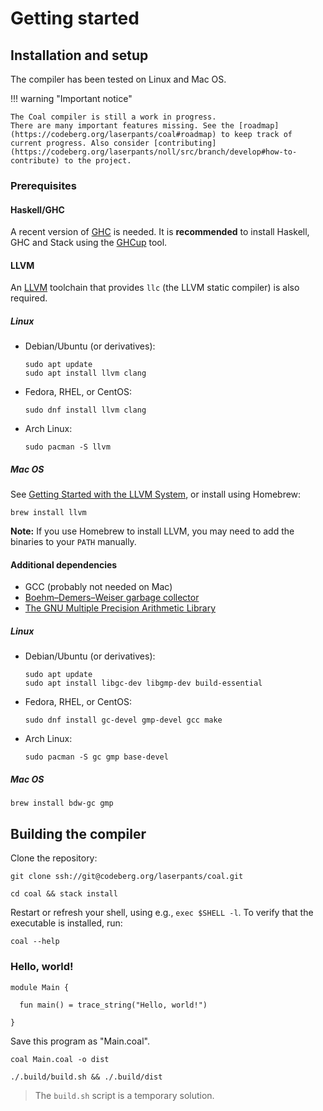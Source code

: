 # Getting started

## Installation and setup

The compiler has been tested on Linux and Mac OS.

!!! warning "Important notice"

    The Coal compiler is still a work in progress. 
    There are many important features missing. See the [roadmap](https://codeberg.org/laserpants/coal#roadmap) to keep track of current progress. Also consider [contributing](https://codeberg.org/laserpants/noll/src/branch/develop#how-to-contribute) to the project.

### Prerequisites

#### Haskell/GHC

A recent version of [GHC](https://www.haskell.org/ghc/) is needed. It is **recommended** to install Haskell, GHC and Stack using the [GHCup](https://www.haskell.org/ghcup/) tool.

#### LLVM

An [LLVM](https://llvm.org/) toolchain that provides `llc` (the LLVM static compiler) is also required.

##### Linux

- Debian/Ubuntu (or derivatives):

  ```
  sudo apt update
  sudo apt install llvm clang     
  ```

- Fedora, RHEL, or CentOS:

  ```
  sudo dnf install llvm clang
  ```

- Arch Linux:

  ```
  sudo pacman -S llvm
  ```

##### Mac OS

See [Getting Started with the LLVM System](https://llvm.org/docs/GettingStarted.html), or install using Homebrew:

```
brew install llvm
```

**Note:** If you use Homebrew to install LLVM, you may need to add the binaries to your `PATH` manually. 

#### Additional dependencies

- GCC (probably not needed on Mac)
- [Boehm–Demers–Weiser garbage collector](https://github.com/ivmai/bdwgc)
- [The GNU Multiple Precision Arithmetic Library](https://gmplib.org/)

##### Linux

- Debian/Ubuntu (or derivatives):

  ```
  sudo apt update
  sudo apt install libgc-dev libgmp-dev build-essential
  ```

- Fedora, RHEL, or CentOS:

  ```
  sudo dnf install gc-devel gmp-devel gcc make
  ```

- Arch Linux:

  ```
  sudo pacman -S gc gmp base-devel
  ```

##### Mac OS

```
brew install bdw-gc gmp
```

## Building the compiler

Clone the repository:

```
git clone ssh://git@codeberg.org/laserpants/coal.git
```

```
cd coal && stack install
```

Restart or refresh your shell, using e.g., `exec $SHELL -l`. To verify that the executable is installed, run:

```
coal --help
```

### Hello, world!

```
module Main {

  fun main() = trace_string("Hello, world!")

}
```

Save this program as "Main.coal".

```
coal Main.coal -o dist
```

```
./.build/build.sh && ./.build/dist
```

> The `build.sh` script is a temporary solution. 
